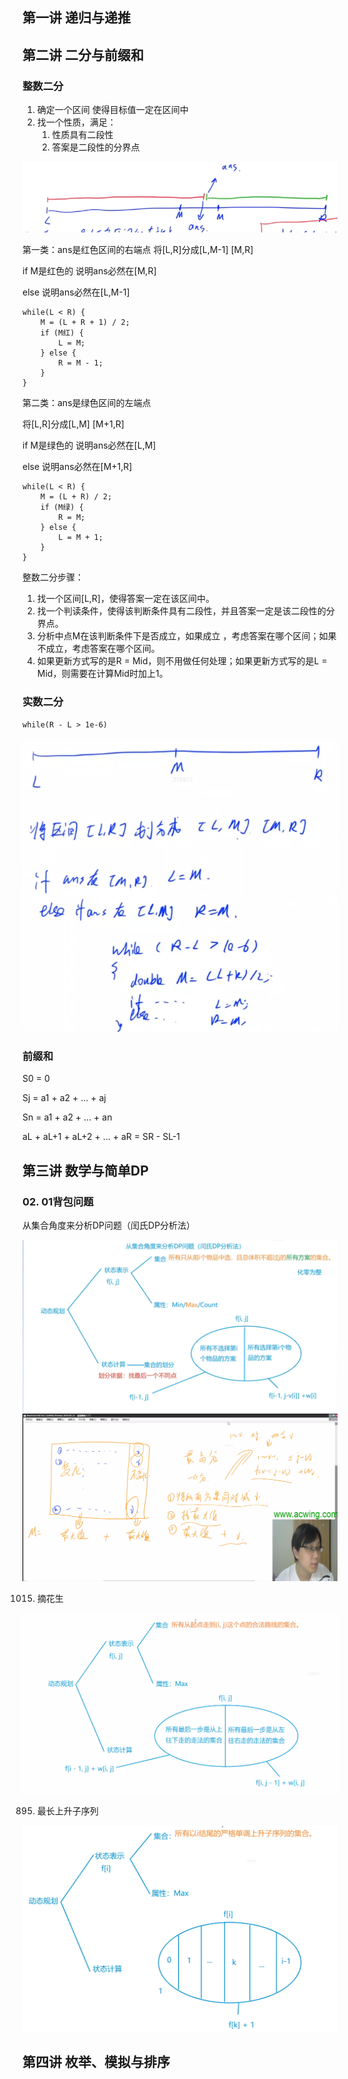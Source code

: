 ## 第一讲 递归与递推



## 第二讲 二分与前缀和

### 整数二分

1. 确定一个区间 使得目标值一定在区间中
2. 找一个性质，满足：
   1. 性质具有二段性
   2. 答案是二段性的分界点

![image-20230228183906494](./assets/image-20230228183906494.png)

第一类：ans是红色区间的右端点
将[L,R]分成[L,M-1] [M,R]

if M是红色的 说明ans必然在[M,R]

else 说明ans必然在[L,M-1]

```
while(L < R) {
	M = (L + R + 1) / 2;
	if (M红) {
		L = M;
	} else {
		R = M - 1;
	}
}
```



第二类：ans是绿色区间的左端点

将[L,R]分成[L,M] [M+1,R]

if M是绿色的 说明ans必然在[L,M]

else 说明ans必然在[M+1,R]

```
while(L < R) {
	M = (L + R) / 2;
	if (M绿) {
		R = M;
	} else {
		L = M + 1;
	}
}
```



整数二分步骤：

1. 找一个区间[L,R]，使得答案一定在该区间中。
2. 找一个判读条件，使得该判断条件具有二段性，并且答案一定是该二段性的分界点。
3. 分析中点M在该判断条件下是否成立，如果成立 ，考虑答案在哪个区间；如果不成立，考虑答案在哪个区间。
4. 如果更新方式写的是R = Mid，则不用做任何处理；如果更新方式写的是L = Mid，则需要在计算Mid时加上1。



### 实数二分

```
while(R - L > 1e-6)
```

![image-20230228201146928](./assets/image-20230228201146928.png)


### 前缀和

S0 = 0

Sj = a1 + a2 + ... + aj

Sn = a1 + a2 + ... + an

aL + aL+1 + aL+2 + ... + aR = SR - SL-1



## 第三讲 数学与简单DP

### 02. 01背包问题

从集合角度来分析DP问题（闰氏DP分析法）

![image-20230312220916762](./assets/image-20230312220916762.png)![image-20230314105447879](./assets/image-20230314105447879.png)



1015. 摘花生

![image-20230314111836691](./assets/image-20230314111836691.png)





895. 最长上升子序列

![image-20230314190945091](./assets/image-20230314190945091.png)

## 第四讲 枚举、模拟与排序
